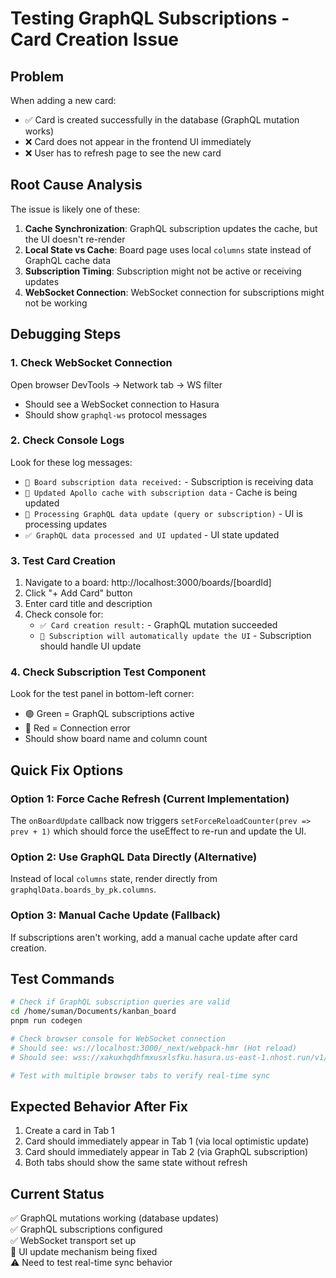 # Testing GraphQL Subscriptions - Card Creation Issue

## Problem
When adding a new card:
- ✅ Card is created successfully in the database (GraphQL mutation works)
- ❌ Card does not appear in the frontend UI immediately
- ❌ User has to refresh page to see the new card

## Root Cause Analysis
The issue is likely one of these:

1. **Cache Synchronization**: GraphQL subscription updates the cache, but the UI doesn't re-render
2. **Local State vs Cache**: Board page uses local `columns` state instead of GraphQL cache data
3. **Subscription Timing**: Subscription might not be active or receiving updates
4. **WebSocket Connection**: WebSocket connection for subscriptions might not be working

## Debugging Steps

### 1. Check WebSocket Connection
Open browser DevTools → Network tab → WS filter
- Should see a WebSocket connection to Hasura
- Should show `graphql-ws` protocol messages

### 2. Check Console Logs
Look for these log messages:
- `📡 Board subscription data received:` - Subscription is receiving data
- `🔄 Updated Apollo cache with subscription data` - Cache is being updated
- `🔄 Processing GraphQL data update (query or subscription)` - UI is processing updates
- `✅ GraphQL data processed and UI updated` - UI state updated

### 3. Test Card Creation
1. Navigate to a board: http://localhost:3000/boards/[boardId]
2. Click "+ Add Card" button
3. Enter card title and description
4. Check console for:
   - `✅ Card creation result:` - GraphQL mutation succeeded
   - `📡 Subscription will automatically update the UI` - Subscription should handle UI update

### 4. Check Subscription Test Component
Look for the test panel in bottom-left corner:
- 🟢 Green = GraphQL subscriptions active
- 🔴 Red = Connection error
- Should show board name and column count

## Quick Fix Options

### Option 1: Force Cache Refresh (Current Implementation)
The `onBoardUpdate` callback now triggers `setForceReloadCounter(prev => prev + 1)` which should force the useEffect to re-run and update the UI.

### Option 2: Use GraphQL Data Directly (Alternative)
Instead of local `columns` state, render directly from `graphqlData.boards_by_pk.columns`.

### Option 3: Manual Cache Update (Fallback)
If subscriptions aren't working, add a manual cache update after card creation.

## Test Commands

```bash
# Check if GraphQL subscription queries are valid
cd /home/suman/Documents/kanban_board
pnpm run codegen

# Check browser console for WebSocket connection
# Should see: ws://localhost:3000/_next/webpack-hmr (Hot reload)
# Should see: wss://xakuxhqdhfmxusxlsfku.hasura.us-east-1.nhost.run/v1/graphql (GraphQL subscriptions)

# Test with multiple browser tabs to verify real-time sync
```

## Expected Behavior After Fix
1. Create a card in Tab 1
2. Card should immediately appear in Tab 1 (via local optimistic update)
3. Card should immediately appear in Tab 2 (via GraphQL subscription)
4. Both tabs should show the same state without refresh

## Current Status
✅ GraphQL mutations working (database updates)  
✅ GraphQL subscriptions configured  
✅ WebSocket transport set up  
🔄 UI update mechanism being fixed  
⚠️ Need to test real-time sync behavior  
